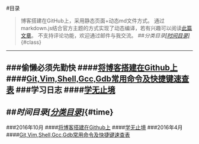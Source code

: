 #目录
>博客搭建在GitHub上，采用静态页面+动态md文件方式。
>通过markdown.js结合官方主题的方式实现了动态编译，若有兴趣可以阅读[此篇文章](/my_blog_come_to_github/)。
>不支持评论功能，欢迎通过邮件与我交流。
##*分类目录*[*\[时间目录\]*](#time){#class}
---
###偷懒必须先勤快
####[将博客搭建在Github上](/my_blog_come_to_github/)
####[Git,Vim,Shell,Gcc,Gdb常用命令及快捷键速查表](http://github.com/KevinsBobo/cheat-sheet/)
###学习日志
####[学无止境](/learning_log/)
---
##*时间目录*[*\[分类目录\]*](#class){#time}
---
###2016年10月
####[将博客搭建在Github上](/my_blog_come_to_github/)
####[学无止境](/learning_log/)
###2016年4月
####[Git,Vim,Shell,Gcc,Gdb常用命令及快捷键速查表](http://github.com/KevinsBobo/cheat-sheet/)

